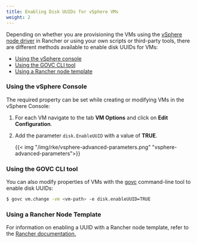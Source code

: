 ```yaml
---
title: Enabling Disk UUIDs for vSphere VMs
weight: 2
---
```


Depending on whether you are provisioning the VMs using the [vSphere node driver]({{<baseurl>}}/rancher/v2.x/en/cluster-provisioning/rke-clusters/node-pools/vsphere) in Rancher or using your own scripts or third-party tools, there are different methods available to enable disk UUIDs for VMs:

- [Using the vSphere console](#using-the-vsphere-console)
- [Using the GOVC CLI tool](#using-the-govc-cli-tool)
- [Using a Rancher node template](#using-a-rancher-node-template)

### Using the vSphere Console

The required property can be set while creating or modifying VMs in the vSphere Console:

1. For each VM navigate to the tab **VM Options** and click on **Edit Configuration**.
2. Add the parameter `disk.EnableUUID` with a value of **TRUE**.

    {{< img "/img/rke/vsphere-advanced-parameters.png" "vsphere-advanced-parameters">}}

### Using the GOVC CLI tool

You can also modify properties of VMs with the [govc](https://github.com/vmware/govmomi/tree/master/govc) command-line tool to enable disk UUIDs:

```sh
$ govc vm.change -vm <vm-path> -e disk.enableUUID=TRUE
```

### Using a Rancher Node Template

For information on enabling a UUID with a Rancher node template, refer to the [Rancher documentation.]({{<baseurl>}}/rancher/v2.x/en/cluster-provisionin/rke-clusters/node-pools/vsphere/#enabling-disk-uuids-with-a-node-template)